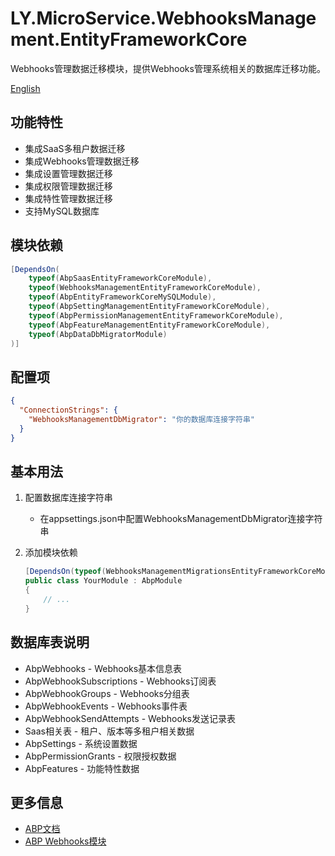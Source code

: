 # LY.MicroService.WebhooksManagement.EntityFrameworkCore

Webhooks管理数据迁移模块，提供Webhooks管理系统相关的数据库迁移功能。

[English](./README.EN.md)

## 功能特性

* 集成SaaS多租户数据迁移
* 集成Webhooks管理数据迁移
* 集成设置管理数据迁移
* 集成权限管理数据迁移
* 集成特性管理数据迁移
* 支持MySQL数据库

## 模块依赖

```csharp
[DependsOn(
    typeof(AbpSaasEntityFrameworkCoreModule),
    typeof(WebhooksManagementEntityFrameworkCoreModule),
    typeof(AbpEntityFrameworkCoreMySQLModule),
    typeof(AbpSettingManagementEntityFrameworkCoreModule),
    typeof(AbpPermissionManagementEntityFrameworkCoreModule),
    typeof(AbpFeatureManagementEntityFrameworkCoreModule),
    typeof(AbpDataDbMigratorModule)
)]
```

## 配置项

```json
{
  "ConnectionStrings": {
    "WebhooksManagementDbMigrator": "你的数据库连接字符串"
  }
}
```

## 基本用法

1. 配置数据库连接字符串
   * 在appsettings.json中配置WebhooksManagementDbMigrator连接字符串

2. 添加模块依赖
   ```csharp
   [DependsOn(typeof(WebhooksManagementMigrationsEntityFrameworkCoreModule))]
   public class YourModule : AbpModule
   {
       // ...
   }
   ```

## 数据库表说明

* AbpWebhooks - Webhooks基本信息表
* AbpWebhookSubscriptions - Webhooks订阅表
* AbpWebhookGroups - Webhooks分组表
* AbpWebhookEvents - Webhooks事件表
* AbpWebhookSendAttempts - Webhooks发送记录表
* Saas相关表 - 租户、版本等多租户相关数据
* AbpSettings - 系统设置数据
* AbpPermissionGrants - 权限授权数据
* AbpFeatures - 功能特性数据

## 更多信息

* [ABP文档](https://docs.abp.io)
* [ABP Webhooks模块](https://github.com/colinin/abp-next-admin/tree/master/aspnet-core/modules/webhooks-management)
